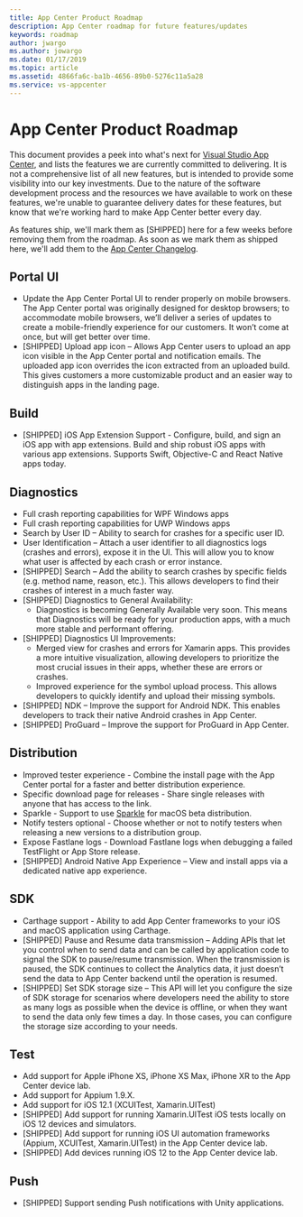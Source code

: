 ```yaml
---
title: App Center Product Roadmap
description: App Center roadmap for future features/updates
keywords: roadmap
author: jwargo
ms.author: jowargo
ms.date: 01/17/2019
ms.topic: article
ms.assetid: 4866fa6c-ba1b-4656-89b0-5276c11a5a28
ms.service: vs-appcenter
---
```


# App Center Product Roadmap

This document provides a peek into what's next for [Visual Studio App Center](https://appcenter.ms), and lists the features we are currently committed to delivering. It is not a comprehensive list of all new features, but is intended to provide some visibility into our key investments. Due to the nature of the software development process and the resources we have available to work on these features, we're unable to guarantee delivery dates for these features, but know that we're working hard to make App Center better every day.

As features ship, we'll mark them as [SHIPPED] here for a few weeks before removing them from the roadmap. As soon as we mark them as shipped here, we'll add them to the [App Center Changelog](~/general/changelog.md).

## Portal UI

* Update the App Center Portal UI to render properly on mobile browsers. The App Center portal was originally designed for desktop browsers; to accommodate mobile browsers, we’ll deliver a series of updates to create a mobile-friendly experience for our customers. It won’t come at once, but will get better over time.
* [SHIPPED] Upload app icon – Allows App Center users to upload an app icon visible in the App Center portal and notification emails. The uploaded app icon overrides the icon extracted from an uploaded build. This gives customers a more customizable product and an easier way to distinguish apps in the landing page.

## Build

* [SHIPPED] iOS App Extension Support - Configure, build, and sign an iOS app with app extensions. Build and ship robust iOS apps with various app extensions. Supports Swift, Objective-C and React Native apps today.

## Diagnostics

* Full crash reporting capabilities for WPF Windows apps
* Full crash reporting capabilities for UWP Windows apps
* Search by User ID – Ability to search for crashes for a specific user ID.
* User Identification – Attach a user identifier to all diagnostics logs (crashes and errors), expose it in the UI. This will allow you to know what user is affected by each crash or error instance.
* [SHIPPED] Search – Add the ability to search crashes by specific fields (e.g. method name, reason, etc.). This allows developers to find their crashes of interest in a much faster way.
* [SHIPPED] Diagnostics to General Availability:
  + Diagnostics is becoming Generally Available very soon. This means that Diagnostics will be ready for your production apps, with a much more stable and performant offering.
* [SHIPPED] Diagnostics UI Improvements:
  + Merged view for crashes and errors for Xamarin apps. This provides a more intuitive visualization, allowing developers to prioritize the most crucial issues in their apps, whether these are errors or crashes.
  + Improved experience for the symbol upload process. This allows developers to quickly identify and upload their missing symbols.
* [SHIPPED] NDK – Improve the support for Android NDK. This enables developers to track their native Android crashes in App Center.
* [SHIPPED] ProGuard – Improve the support for ProGuard in App Center.

## Distribution

* Improved tester experience - Combine the install page with the App Center portal for a faster and better distribution experience.
* Specific download page for releases - Share single releases with anyone that has access to the link.
* Sparkle - Support to use [Sparkle](https://sparkle-project.org) for macOS beta distribution.
* Notify testers optional - Choose whether or not to notify testers when releasing a new versions to a distribution group.
* Expose Fastlane logs - Download Fastlane logs when debugging a failed TestFlight or App Store release.
* [SHIPPED] Android Native App Experience – View and install apps via a dedicated native app experience.

## SDK

* Carthage support - Ability to add App Center frameworks to your iOS and macOS application using Carthage.
* [SHIPPED] Pause and Resume data transmission – Adding APIs that let you control when to send data and can be called by application code to signal the SDK to pause/resume transmission. When the transmission is paused, the SDK continues to collect the Analytics data, it just doesn’t send the data to App Center backend until the operation is resumed.
* [SHIPPED] Set SDK storage size – This API will let you configure the size of SDK storage for scenarios where developers need the ability to store as many logs as possible when the device is offline, or when they want to send the data only few times a day. In those cases, you can configure the storage size according to your needs.

## Test

* Add support for Apple iPhone XS, iPhone XS Max, iPhone XR to the App Center device lab.
* Add support for Appium 1.9.X.
* Add support for iOS 12.1 (XCUITest, Xamarin.UITest)
* [SHIPPED] Add support for running Xamarin.UITest iOS tests locally on iOS 12 devices and simulators.
* [SHIPPED] Add support for running iOS UI automation frameworks (Appium, XCUITest, Xamarin.UITest) in the App Center device lab.
* [SHIPPED] Add devices running iOS 12 to the App Center device lab.

## Push

* [SHIPPED] Support sending Push notifications with Unity applications.
